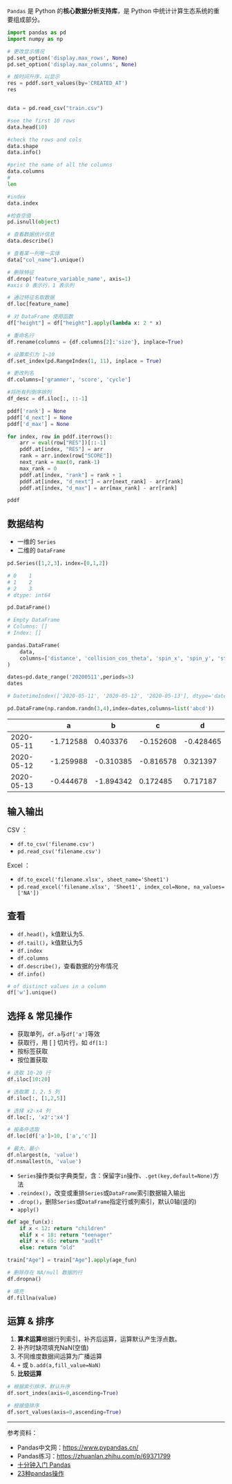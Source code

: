 

`Pandas` 是 Python 的**核心数据分析支持库**，是 Python 中统计计算生态系统的重要组成部分。

```python
import pandas as pd
import numpy as np

# 更改显示情况
pd.set_option('display.max_rows', None)
pd.set_option('display.max_columns', None)

# 按时间升序，以显示
res = pddf.sort_values(by='CREATED_AT')
res


data = pd.read_csv("train.csv")

#see the first 10 rows
data.head(10)

#check the rows and cols
data.shape
data.info()

#print the name of all the columns
data.columns
#
len

#index
data.index

#检查空值
pd.isnull(object)

# 查看数据统计信息
data.describe()

# 查看某一列唯一实体
data["col_name"].unique()

# 删除特征
df.drop('feature_variable_name', axis=1)
#axis 0 表示行，1 表示列

# 通过特征名取数据
df.loc[feature_name]

# 对 DataFrame 使用函数
df["height"] = df["height"].apply(lambda x: 2 * x)

# 重命名行
df.rename(columns = {df.columns[2]:'size'}, inplace=True)
```

```python
# 设置索引为 1~10
df.set_index(pd.RangeIndex(1, 11), inplace = True)

# 更改列名
df.columns=['grammer', 'score', 'cycle']
```

```python
#将所有列倒序排列
df_desc = df.iloc[:, ::-1]
```


```python
pddf['rank'] = None
pddf['d_next'] = None
pddf['d_max'] = None

for index, row in pddf.iterrows():
    arr = eval(row["RES"])[::-1]
    pddf.at[index, "RES"] = arr
    rank = arr.index(row["SCORE"])
    next_rank = max(0, rank-1)
    max_rank = 0
    pddf.at[index, "rank"] = rank + 1
    pddf.at[index, "d_next"] = arr[next_rank] - arr[rank]
    pddf.at[index, "d_max"] = arr[max_rank] - arr[rank]

pddf
```









## 数据结构

- 一维的 `Series`
- 二维的 `DataFrame`

```python
pd.Series([1,2,3]，index=[0,1,2])

# 0    1
# 1    2
# 2    3
# dtype: int64
```

```python
pd.DataFrame()

# Empty DataFrame
# Columns: []
# Index: []

pandas.DataFrame(
    data, 
    columns=['distance', 'collision_cos_theta', 'spin_x', 'spin_y', 'strength']
)
```

```python
dates=pd.date_range('20200511',periods=3)
dates

# DatetimeIndex(['2020-05-11', '2020-05-12', '2020-05-13'], dtype='datetime64[ns]', freq='D')
```

```python
pd.DataFrame(np.random.randn(3,4),index=dates,columns=list('abcd'))
```

|            | a         | b         | c         | d         |
| ---------- | --------- | --------- | --------- | --------- |
| 2020-05-11 | -1.712588 | 0.403376  | -0.152608 | -0.428465 |
| 2020-05-12 | -1.259988 | -0.310385 | -0.816578 | 0.321397  |
| 2020-05-13 | -0.444678 | -1.894342 | 0.172485  | 0.717187  |

## 输入输出

CSV ：
- `df.to_csv('filename.csv')`
- `pd.read_csv('filename.csv')`

Excel ：
- `df.to_excel('filename.xlsx', sheet_name='Sheet1')`
- `pd.read_excel('filename.xlsx', 'Sheet1', index_col=None, na_values=['NA'])`


## 查看
- `df.head()`，k值默认为5.
- `df.tail()`，k值默认为5
- `df.index`
- `df.columns`
- `df.describe()`，查看数据的分布情况
- `df.info()`

```python
# of distinct values in a column
df['w'].unique()
```


## 选择 & 常见操作
- 获取单列，`df.a`与`df['a']`等效
- 获取行，用 [ ] 切片行，如 `df[1:]`
- 按标签获取
- 按位置获取


```python
# 选取 10-20 行
df.iloc[10:20]

# 选取第 1，2，5 列
df.iloc[:, [1,2,5]]

# 选择 x2-x4 列
df.loc[:, 'x2':'x4']

# 按条件选取
df.loc[df['a']>10, ['a','c']]

# 最大、最小
df.nlargest(n, 'value')
df.nsmallest(n, 'value')
```

- `Series`操作类似字典类型，含：保留字`in`操作、`.get(key,default=None)`方法
- `.reindex()`，改变或重排`Series`或`DataFrame`索引数据输入输出
- `.drop()`，删除`Series`或`DataFrame`指定行或列索引，默认0轴(竖的)
- `apply()`

```python
def age_fun(x):
    if x < 12: return "children"
    elif x < 18: return "teenager"
    elif x < 65: return "audlt"
    else: return "old"

train["Age"] = train["Age"].apply(age_fun)
```


```python
# 删除存在 NA/null 数据的行
df.dropna()

# 填充
df.fillna(value)
```

## 运算 & 排序

1. **算术运算**根据行列索引，补齐后运算，运算默认产生浮点数。
2. 补齐时缺项填充NaN(空值)
3. 不同维度数据间运算为广播运算
4. `+` 或 `b.add(a,fill_value=NaN)`
5. **比较运算**


```python
# 根据索引排序，默认升序
df.sort_index(axis=0,ascending=True)

# 根据值排序
df.sort_values(axis=0,ascending=True)
```

-----------

参考资料：
- Pandas中文网：https://www.pypandas.cn/
- Pandas练习：https://zhuanlan.zhihu.com/p/69371799
- [十分钟入门 Pandas](https://www.pypandas.cn/docs/getting_started/10min.html)
- [23种pandas操作](https://zhuanlan.zhihu.com/p/43018099)
